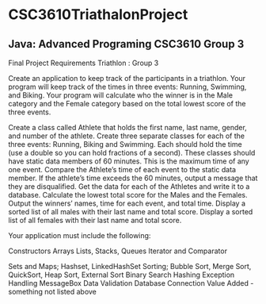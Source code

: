 ﻿# CSC3610TriathalonProject
Java: Advanced Programing CSC3610 Group 3
-----------------------------------------
Final Project Requirements
Triathlon : Group 3

Create an application to keep track of the participants in a triathlon.  Your program will keep track of the times in three events:  Running, Swimming, and Biking.  Your program will calculate who the winner is in the Male category and the Female category based on the total lowest score of the three events.      

Create a class called Athlete that holds the first name, last name, gender, and number of the athlete.
Create three separate classes for each of the three events:  Running, Biking and Swimming.  Each should hold the time (use a double so you can hold fractions of a second).
These classes should have static data members of 60 minutes.  This is the maximum time of any one event.  Compare the Athlete’s time of each event to the static data member.  If the athlete’s time exceeds the 60 minutes, output a message that they are disqualified.
Get the data for each of the Athletes and write it to a database. 
Calculate the lowest total score for the Males and the Females.
Output the winners’ names, time for each event, and total time. 
Display a sorted list of all males with their last name and total score.
Display a sorted list of all females with their last name and total score.


Your application must include the following:

Constructors 
Arrays
Lists, Stacks, Queues
Iterator and Comparator

Sets and Maps; Hashset, LinkedHashSet
Sorting; Bubble Sort, Merge Sort, QuickSort, Heap Sort, External Sort
Binary Search
Hashing
Exception Handling 
MessageBox 
Data Validation 
Database Connection
Value Added - something not listed above




